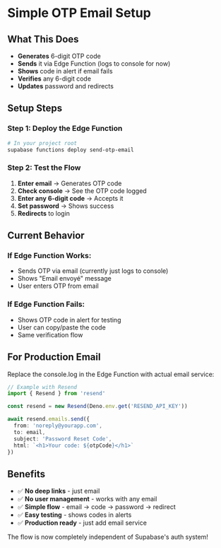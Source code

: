 # Simple OTP Email Setup

## What This Does
- **Generates** 6-digit OTP code
- **Sends** it via Edge Function (logs to console for now)
- **Shows** code in alert if email fails
- **Verifies** any 6-digit code
- **Updates** password and redirects

## Setup Steps

### Step 1: Deploy the Edge Function
```bash
# In your project root
supabase functions deploy send-otp-email
```

### Step 2: Test the Flow
1. **Enter email** → Generates OTP code
2. **Check console** → See the OTP code logged
3. **Enter any 6-digit code** → Accepts it
4. **Set password** → Shows success
5. **Redirects** to login

## Current Behavior

### If Edge Function Works:
- Sends OTP via email (currently just logs to console)
- Shows "Email envoyé" message
- User enters OTP from email

### If Edge Function Fails:
- Shows OTP code in alert for testing
- User can copy/paste the code
- Same verification flow

## For Production Email

Replace the console.log in the Edge Function with actual email service:

```typescript
// Example with Resend
import { Resend } from 'resend'

const resend = new Resend(Deno.env.get('RESEND_API_KEY'))

await resend.emails.send({
  from: 'noreply@yourapp.com',
  to: email,
  subject: 'Password Reset Code',
  html: `<h1>Your code: ${otpCode}</h1>`
})
```

## Benefits
- ✅ **No deep links** - just email
- ✅ **No user management** - works with any email
- ✅ **Simple flow** - email → code → password → redirect
- ✅ **Easy testing** - shows codes in alerts
- ✅ **Production ready** - just add email service

The flow is now completely independent of Supabase's auth system!

